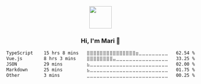<div align="center">
  <img src="https://media.giphy.com/media/v1.Y2lkPTc5MGI3NjExbWNrdHRsMmV6NHV1NGIwdXN6MmZpZ3g2c3oycDIxemcwdDluMjBmOCZlcD12MV9pbnRlcm5hbF9naWZfYnlfaWQmY3Q9cw/XEOUMqltCrGdCnatFF/giphy.gif" width="60px" align="center">
  <h3>Hi, I'm Mari 👋</h3>
</div>

<!--START_SECTION:waka-->

```txt
TypeScript    15 hrs 8 mins   ⣿⣿⣿⣿⣿⣿⣿⣿⣿⣿⣿⣿⣿⣿⣿⣶⣀⣀⣀⣀⣀⣀⣀⣀⣀   62.54 %
Vue.js        8 hrs 3 mins    ⣿⣿⣿⣿⣿⣿⣿⣿⣤⣀⣀⣀⣀⣀⣀⣀⣀⣀⣀⣀⣀⣀⣀⣀⣀   33.25 %
JSON          29 mins         ⣦⣀⣀⣀⣀⣀⣀⣀⣀⣀⣀⣀⣀⣀⣀⣀⣀⣀⣀⣀⣀⣀⣀⣀⣀   02.00 %
Markdown      25 mins         ⣦⣀⣀⣀⣀⣀⣀⣀⣀⣀⣀⣀⣀⣀⣀⣀⣀⣀⣀⣀⣀⣀⣀⣀⣀   01.75 %
Other         3 mins          ⣀⣀⣀⣀⣀⣀⣀⣀⣀⣀⣀⣀⣀⣀⣀⣀⣀⣀⣀⣀⣀⣀⣀⣀⣀   00.25 %
```

<!--END_SECTION:waka-->
